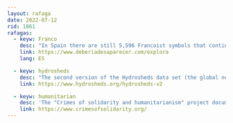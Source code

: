 ```yaml
---
layout: rafaga
date: 2022-07-12
rid: 1861
rafagas:
  - keyw: Franco
    desc: "In Spain there are still 5,596 Francoist symbols that continue to occupy public and private spaces 15 years after the law that promotes their withdrawal was passed, as seen in this collaborative map"
    link: https://www.deberiadesaparecer.com/explora
    lang: ES

  - keyw: hydrosheds
    desc: "The second version of the Hydrosheds data set (the global network of rivers and river basins) is generated using Tandem-X data with 12m resolution (Terrasar-X Add-on for digital elevation measurement) from around the world"
    link: https://www.hydrosheds.org/hydrosheds-v2

  - keyw: humanitarian
    desc: 'The "Crimes of solidarity and humanitarianism" project documents legal cases against people who help irregular migrants, known as crimes of solidarity and humanitarianism, worldwide'
    link: https://www.crimesofsolidarity.org/
---
```

